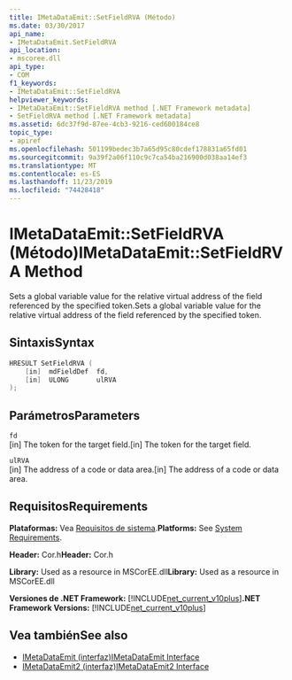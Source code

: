 ```yaml
---
title: IMetaDataEmit::SetFieldRVA (Método)
ms.date: 03/30/2017
api_name:
- IMetaDataEmit.SetFieldRVA
api_location:
- mscoree.dll
api_type:
- COM
f1_keywords:
- IMetaDataEmit::SetFieldRVA
helpviewer_keywords:
- IMetaDataEmit::SetFieldRVA method [.NET Framework metadata]
- SetFieldRVA method [.NET Framework metadata]
ms.assetid: 6dc37f9d-87ee-4cb3-9216-ced600184ce8
topic_type:
- apiref
ms.openlocfilehash: 501199bedec3b7a65d95c80cdef178831a65fd01
ms.sourcegitcommit: 9a39f2a06f110c9c7ca54ba216900d038aa14ef3
ms.translationtype: MT
ms.contentlocale: es-ES
ms.lasthandoff: 11/23/2019
ms.locfileid: "74428418"
---
```

# <a name="imetadataemitsetfieldrva-method"></a><span data-ttu-id="2bc79-102">IMetaDataEmit::SetFieldRVA (Método)</span><span class="sxs-lookup"><span data-stu-id="2bc79-102">IMetaDataEmit::SetFieldRVA Method</span></span>
<span data-ttu-id="2bc79-103">Sets a global variable value for the relative virtual address of the field referenced by the specified token.</span><span class="sxs-lookup"><span data-stu-id="2bc79-103">Sets a global variable value for the relative virtual address of the field referenced by the specified token.</span></span>  
  
## <a name="syntax"></a><span data-ttu-id="2bc79-104">Sintaxis</span><span class="sxs-lookup"><span data-stu-id="2bc79-104">Syntax</span></span>  
  
```cpp  
HRESULT SetFieldRVA (   
    [in]  mdFieldDef  fd,   
    [in]  ULONG       ulRVA   
);  
```  
  
## <a name="parameters"></a><span data-ttu-id="2bc79-105">Parámetros</span><span class="sxs-lookup"><span data-stu-id="2bc79-105">Parameters</span></span>  
 `fd`  
 <span data-ttu-id="2bc79-106">[in] The token for the target field.</span><span class="sxs-lookup"><span data-stu-id="2bc79-106">[in] The token for the target field.</span></span>  
  
 `ulRVA`  
 <span data-ttu-id="2bc79-107">[in] The address of a code or data area.</span><span class="sxs-lookup"><span data-stu-id="2bc79-107">[in] The address of a code or data area.</span></span>  
  
## <a name="requirements"></a><span data-ttu-id="2bc79-108">Requisitos</span><span class="sxs-lookup"><span data-stu-id="2bc79-108">Requirements</span></span>  
 <span data-ttu-id="2bc79-109">**Plataformas:** Vea [Requisitos de sistema](../../../../docs/framework/get-started/system-requirements.md).</span><span class="sxs-lookup"><span data-stu-id="2bc79-109">**Platforms:** See [System Requirements](../../../../docs/framework/get-started/system-requirements.md).</span></span>  
  
 <span data-ttu-id="2bc79-110">**Header:** Cor.h</span><span class="sxs-lookup"><span data-stu-id="2bc79-110">**Header:** Cor.h</span></span>  
  
 <span data-ttu-id="2bc79-111">**Library:** Used as a resource in MSCorEE.dll</span><span class="sxs-lookup"><span data-stu-id="2bc79-111">**Library:** Used as a resource in MSCorEE.dll</span></span>  
  
 <span data-ttu-id="2bc79-112">**Versiones de .NET Framework:** [!INCLUDE[net_current_v10plus](../../../../includes/net-current-v10plus-md.md)]</span><span class="sxs-lookup"><span data-stu-id="2bc79-112">**.NET Framework Versions:** [!INCLUDE[net_current_v10plus](../../../../includes/net-current-v10plus-md.md)]</span></span>  
  
## <a name="see-also"></a><span data-ttu-id="2bc79-113">Vea también</span><span class="sxs-lookup"><span data-stu-id="2bc79-113">See also</span></span>

- [<span data-ttu-id="2bc79-114">IMetaDataEmit (interfaz)</span><span class="sxs-lookup"><span data-stu-id="2bc79-114">IMetaDataEmit Interface</span></span>](../../../../docs/framework/unmanaged-api/metadata/imetadataemit-interface.md)
- [<span data-ttu-id="2bc79-115">IMetaDataEmit2 (interfaz)</span><span class="sxs-lookup"><span data-stu-id="2bc79-115">IMetaDataEmit2 Interface</span></span>](../../../../docs/framework/unmanaged-api/metadata/imetadataemit2-interface.md)
